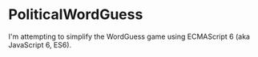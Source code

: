 # PoliticalWordGuess
I'm attempting to simplify the WordGuess game using ECMAScript 6 (aka JavaScript 6, ES6).
